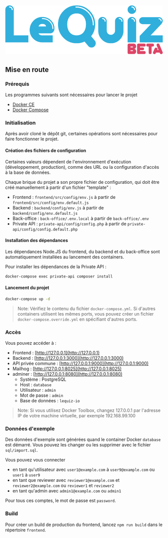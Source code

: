 # <p style="text-align: center"><img src="logo.png" alt="leQuiz.io"></p>

## Mise en route

### Prérequis

Les programmes suivants sont nécessaires pour lancer le projet

- [Docker CE](https://www.docker.com/community-edition)
- [Docker Compose](https://docs.docker.com/compose/install)


### Initialisation

Après avoir cloné le dépôt git, certaines opérations sont nécessaires pour 
faire fonctionner le projet.

#### Création des fichiers de configuration

Certaines valeurs dépendent de l'environnement d'exécution (développement, 
production), comme des URL ou la configuration d'accès à la base de données.

Chaque brique du projet a son propre fichier de configuration, qui doit être créé manuellement à partir 
d'un fichier "template" :

- Frontend : `frontend/src/config/env.js` à partir de `frontend/src/config/env.default.js`
- Backend : `backend/config/env.js` à partir de `backend/config/env.default.js`
- Back-office : `back-office/.env.local` à partir de `back-office/.env`
- Private API : `private-api/config/config.php` à partir de `private-api/config/config.default.php`

#### Installation des dépendances

Les dépendances Node.JS du frontend, du backend et du back-office sont automatiquement installées au 
lancement des containers.

Pour installer les dépendances de la Private API :

```bash
docker-compose exec private-api composer install
```

#### Lancement du projet

```bash
docker-compose up -d
```

> Note: Vérifiez le contenu du fichier `docker-compose.yml`. Si d'autres containers utilisent les mêmes ports,
> vous pouvez créer un fichier `docker-compose.override.yml` en spécifiant d'autres ports.

### Accès

Vous pouvez accéder à :

- Frontend : [http://127.0.0.1](http://127.0.0.1)
- Backend : [http://127.0.0.1:3000](http://127.0.0.1:3000)
- API privée commune : [http://127.0.0.1:9000](http://127.0.0.1:9000)
- Mailhog : [http://127.0.0.1:8025](http://127.0.0.1:8025)
- adminer : [http://127.0.0.1:8080](http://127.0.0.1:8080)
  - Système : PostgreSQL
  - Host : `database`
  - Utilisateur : `admin`
  - Mot de passe : `admin`
  - Base de données : `lequiz-io`
  
> Note: Si vous utilisez Docker Toolbox, changez 127.0.0.1 par l'adresse IP de votre machine virtuelle, 
> par exemple 192.168.99.100

### Données d'exemple

Des données d'exemple sont générées quand le container Docker `database` est démarré.
Vous pouvez les changer ou les supprimer avec le fichier `sql/import.sql`.

Vous pouvez vous connecter

- en tant qu'utilisateur avec `user1@example.com` à `user9@example.com` ou `user1` à `user9`
- en tant que reviewer avec `reviewer1@example.com` et `reviewer2@example.com` ou `reviewer1` et `reviewer2`
- en tant qu'admin avec `admin1@example.com` ou `admin1`
  
Pour tous ces comptes, le mot de passe est `password`.

### Build

Pour créer un build de production du frontend, lancez `npm run build` dans le répertoire `frontend`.
